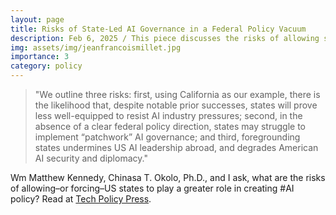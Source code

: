 ```yaml
---
layout: page
title: Risks of State-Led AI Governance in a Federal Policy Vacuum 
description: Feb 6, 2025 / This piece discusses the risks of allowing states to drive AI governance, rather than a cohesive central policy and strong U.S. partnership abroad. 
img: assets/img/jeanfrancoismillet.jpg
importance: 3
category: policy 
---
```


>"We outline three risks: first, using California as our example, there is the likelihood that, despite notable prior successes, states will prove less well-equipped to resist AI industry pressures; second, in the absence of a clear federal policy direction, states may struggle to implement “patchwork” AI governance; and third, foregrounding states undermines US AI leadership abroad, and degrades American AI security and diplomacy."

Wm Matthew Kennedy, Chinasa T. Okolo, Ph.D., and I ask, what are the risks of allowing–or forcing–US states to play a greater role in creating #AI policy? Read at [Tech Policy Press](https://www.techpolicy.press/risks-of-state-led-ai-governance-in-a-federal-policy-vacuum/).


